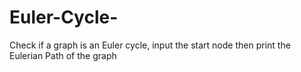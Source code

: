# Euler-Cycle-
Check if a graph is an Euler cycle, input the start node then print the Eulerian Path of the graph 
